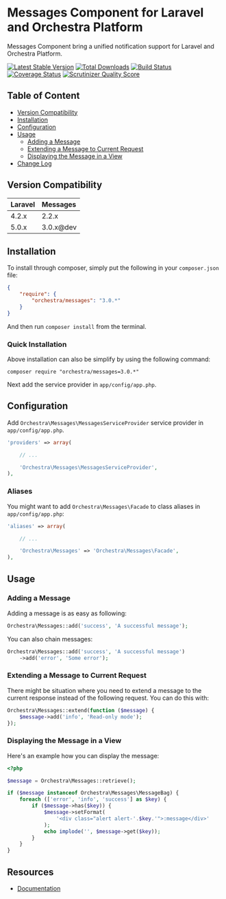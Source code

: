 Messages Component for Laravel and Orchestra Platform
==============

Messages Component bring a unified notification support for Laravel and Orchestra Platform.

[![Latest Stable Version](https://poser.pugx.org/orchestra/messages/v/stable.png)](https://packagist.org/packages/orchestra/messages)
[![Total Downloads](https://poser.pugx.org/orchestra/messages/downloads.png)](https://packagist.org/packages/orchestra/messages)
[![Build Status](https://travis-ci.org/orchestral/messages.svg?branch=master)](https://travis-ci.org/orchestral/messages)
[![Coverage Status](https://coveralls.io/repos/orchestral/messages/badge.png?branch=master)](https://coveralls.io/r/orchestral/messages?branch=master)
[![Scrutinizer Quality Score](https://scrutinizer-ci.com/g/orchestral/messages/badges/quality-score.png?b=master)](https://scrutinizer-ci.com/g/orchestral/messages/)

## Table of Content

* [Version Compatibility](#version-compatibility)
* [Installation](#installation)
* [Configuration](#configuration)
* [Usage](#usage)
  - [Adding a Message](#adding-a-message)
  - [Extending a Message to Current Request](#extending-a-message-to-current-request)
  - [Displaying the Message in a View](#displaying-the-message-in-a-view)
* [Change Log](http://orchestraplatform.com/docs/latest/components/messages/changes#v3-0)

## Version Compatibility

Laravel    | Messages
:----------|:----------
 4.2.x     | 2.2.x
 5.0.x     | 3.0.x@dev

## Installation

To install through composer, simply put the following in your `composer.json` file:

```json
{
    "require": {
        "orchestra/messages": "3.0.*"
    }
}
```

And then run `composer install` from the terminal.

### Quick Installation

Above installation can also be simplify by using the following command:

    composer require "orchestra/messages=3.0.*"

Next add the service provider in `app/config/app.php`.

## Configuration

Add `Orchestra\Messages\MessagesServiceProvider` service provider in `app/config/app.php`.

```php
'providers' => array(

    // ...

    'Orchestra\Messages\MessagesServiceProvider',
),
```

### Aliases

You might want to add `Orchestra\Messages\Facade` to class aliases in `app/config/app.php`:

```php
'aliases' => array(

    // ...

    'Orchestra\Messages' => 'Orchestra\Messages\Facade',
),
```

## Usage

### Adding a Message

Adding a message is as easy as following:

```php
Orchestra\Messages::add('success', 'A successful message');
```

You can also chain messages:

```php
Orchestra\Messages::add('success', 'A successful message')
    ->add('error', 'Some error');
```

### Extending a Message to Current Request

There might be situation where you need to extend a message to the current response instead of the following request. You can do this with:

```php
Orchestra\Messages::extend(function ($message) {
    $message->add('info', 'Read-only mode');
});
```

### Displaying the Message in a View

Here's an example how you can display the message:

```php
<?php

$message = Orchestra\Messages::retrieve();

if ($message instanceof Orchestra\Messages\MessageBag) {
    foreach (['error', 'info', 'success'] as $key) {
        if ($message->has($key)) {
            $message->setFormat(
                '<div class="alert alert-'.$key.'">:message</div>'
            );
            echo implode('', $message->get($key));
        }
    }
}
```

## Resources

* [Documentation](http://orchestraplatform.com/docs/latest/components/messages)
